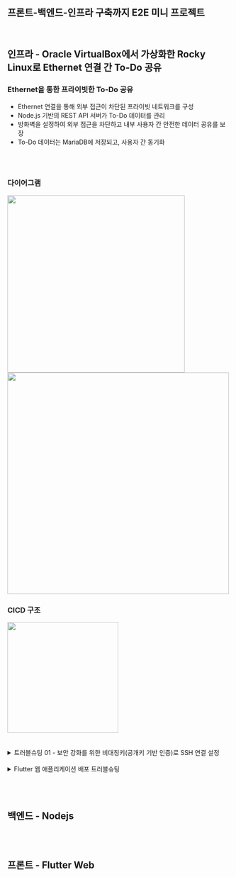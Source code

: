 ## 프론트-백엔드-인프라 구축까지 E2E 미니 프로젝트

<br/>

## 인프라 - Oracle VirtualBox에서 가상화한 Rocky Linux로 Ethernet 연결 간 To-Do 공유

### **Ethernet을 통한 프라이빗한 To-Do 공유**

- Ethernet 연결을 통해 외부 접근이 차단된 프라이빗 네트워크를 구성
- Node.js 기반의 REST API 서버가 To-Do 데이터를 관리
- 방화벽을 설정하여 외부 접근을 차단하고 내부 사용자 간 안전한 데이터 공유를 보장
- To-Do 데이터는 MariaDB에 저장되고, 사용자 간 동기화

<br/>
<br/>


### 다이어그램

<img src="https://github.com/user-attachments/assets/f242f065-b3b8-400c-8585-da1ca024d24b" width="400">


   
<img src="https://github.com/user-attachments/assets/531bb832-f629-47bd-bb9a-d0a52e2a07d0" width="500">

<br/>

### CICD 구조

<img src="https://github.com/user-attachments/assets/5e4cface-8fd4-4856-82d2-32e8e23fe3d3" width="250">

<br/>
<br/>
<br/>

<details>
<summary> 트러블슈팅 01 - 보안 강화를 위한 비대칭키(공개키 기반 인증)로 SSH 연결 설정 </summary>

<br/>

**문제:**

<img width="500" alt="image" src="https://github.com/user-attachments/assets/651a976c-67e8-4e76-a76c-4dc873b05011">


- 맥북과 Oracle VirtualBox로 가상화한 LG 노트북(Rocky Linux) 간 SSH 연결이 보안 문제로 인해 비밀번호 인증이 작동하지 않았음.
- 비밀번호 기반 인증 방식이 보안 위험이 있어 서버에서 비활성화되어 있었음.

**해결 방법:**

<img src="https://github.com/user-attachments/assets/9892c520-680b-4f0c-84a3-2399f156e9ac" width="300">
<img width="500" alt="image" src="https://github.com/user-attachments/assets/a7fa94c1-8326-4b6f-80b3-20af125431a7">

- **보안 강화를 위해** SSH 비대칭키(공개키 기반 인증) 방식으로 문제를 해결.
- 먼저, 맥북에서 다음 명령어를 사용하여 RSA 키 쌍을 생성:
  
  ```bash
  ssh-keygen -t rsa -b 4096
  ```
- 이후, ssh-copy-id 명령어를 사용하여 맥북의 공개키를 LG 노트북의 ~/.ssh/authorized_keys 파일에 추가하여 서버에 등록.

   ```bash
   ssh-copy-id root@192.168.x.x
   ```

- 공개키가 성공적으로 등록된 후, 비밀번호 없이 SSH 접속이 가능해졌고, 이를 통해 보안이 강화된 상태에서 서버(LG노트북에 가상화해둔 locky linux)에 접근 가능하게 됨.

<br/>



**결과**

<img width="500" alt="image" src="https://github.com/user-attachments/assets/73249dcd-843f-4260-a6d0-31d8099e871d">
<img src="https://github.com/user-attachments/assets/7eca9cb2-83e1-405c-9529-4646faa60151" width="500">

- 맥북에서 LG노트북에 가상화된 Locky Linux로 플러터웹 이더넷에 배포 완료!


</details> <br/>


<details>
  <summary>Flutter 웹 애플리케이션 배포 트러블슈팅</summary>

### Flutter 웹 애플리케이션 배포 트러블슈팅

### 문제 상황
- Flutter 웹 애플리케이션을 Rocky Linux 서버에 배포하기 위해, 로키리눅스에 flutter를 설치해야했다.
- Flutter SDK는 용량이 크기 때문에 서버에 직접 설치하는 것은 서버 자원의 낭비이며, 불필요한 복잡성을 유발하기 때문에 깃헙 액션 cicd로 해결했다.

### 해결 방법
1. **로컬 환경에서 Flutter 빌드**
   - Flutter SDK는 서버가 아닌 로컬 개발 환경(MacBook 등)에 설치하고, **로컬에서 빌드된 결과물**만 서버에 배포하기로 결정.
   - `flutter build web` 명령어를 사용하여 Flutter 웹 애플리케이션을 빌드하고, 그 결과물은 HTML, CSS, JavaScript 파일로 구성된다.

2. **GitHub Actions에서 Flutter 설치 및 빌드 제거**
   - GitHub Actions 워크플로우에서 Flutter를 설치하지 않고, 대신 **로컬에서 빌드한 파일들을 서버에 복사**하는 방식으로 변경하였다.
   - 로컬에서 빌드된 파일을 SCP를 통해 Rocky Linux 서버의 NGINX가 서빙하는 디렉토리(`/usr/share/nginx/html`)로 복사하였다.

3. **빌드 결과물 배포**
   - 로컬에서 빌드된 Flutter 웹 파일을 서버로 전송한 후, NGINX를 재시작하여 최신 파일이 반영되도록 하였다.
   - 이 과정에서 서버에는 Flutter SDK가 설치되지 않으므로, 서버 리소스를 절약하고 유지보수가 더 쉬워졌다.

### 결론
- Flutter 웹 애플리케이션을 배포할 때, 서버에 Flutter SDK를 설치하지 않고 **로컬 환경에서 빌드한 결과물만 서버에 배포하는 방식**을 선택하였다.
- 이를 통해 서버 자원을 절약하고, 서버 환경을 단순하게 유지할 수 있었다. 또한, 빌드와 배포 과정을 분리함으로써 배포 파이프라인이 더욱 효율적으로 동작하게 되었다.

</details> <br/>

<br/>
<br/>

## 백엔드 - Nodejs

<br/>
<br/>


## 프론트 - Flutter Web
